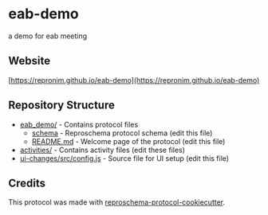 # eab-demo

a demo for eab meeting

## Website

[https://repronim.github.io/eab-demo](https://repronim.github.io/eab-demo)

## Repository Structure

* [eab_demo/](eab_demo/) - Contains protocol files
  * [schema](eab_demo/eab_demo_schema) - Reproschema protocol schema (edit this file)
  * [README.md](eab_demo/README.md) - Welcome page of the protocol (edit this file)
* [activities/](activities/) - Contains activity files (edit these files)
* [ui-changes/src/config.js](ui-changes/src/config.js) - Source file for UI setup (edit this file)

## Credits

This protocol was made with
[reproschema-protocol-cookiecutter](https://github.com/ReproNim/reproschema-protocol-cookiecutter).
